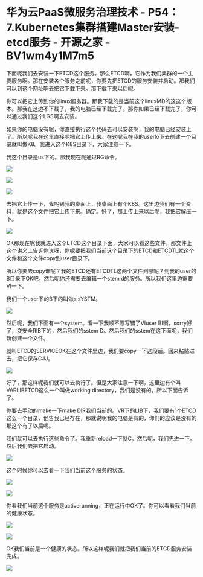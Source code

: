 # 华为云PaaS微服务治理技术 - P54：7.Kubernetes集群搭建Master安装-etcd服务 - 开源之家 - BV1wm4y1M7m5

下面呢我们去安装一下ETCD这个服务。那么ETCD啊，它作为我们集群的一个主要服务啊。那在安装各个服务之前呢，你要先把ETCD的服务安装并启动。那我们可以到这个网址啊去把它下载下来。那下载下来以后呢。

你可以把它上传到你的linux服务器。那我下载的是当前这个linuxMD的这这个版本。那我在这边不下载了，我的电脑已经下载完了。那你如果已经下载完了，你可以通过我们这个LGS啊去安装。

如果你的电脑没有呢，你直接执行这个代码去可以安装啊，我的电脑已经安装上了。所以呢我在这里直接呢把它上传上来。在这呢我在我的userlo下去创建一个目录就叫做K8。我进入这个K8S目录下，大家注意一下。

我这个目录是us下的。那我现在呢通过RG命令。

![](img/71e26bc62097c319919a0a3ec13db902_1.png)

![](img/71e26bc62097c319919a0a3ec13db902_2.png)

![](img/71e26bc62097c319919a0a3ec13db902_3.png)

去把它上传一下，我呢到我的桌面上，我桌面上有个K8S。这里边我们有一个资料，就是这个文件把它上传下来。确定。好了，那上传上来以后呢，我把它解压一下。



![](img/71e26bc62097c319919a0a3ec13db902_5.png)

OK那现在呢我就进入这个ETCD这个目录下面，大家可以看这些文件。那文件上这个讲义上告诉你说呀，你呢要把我们当前这个目录下的ETCD和ETCDTL就这个文件和这个文件copy到user目录下。

所以你要去copy谁呢？我的ETCD还有ETCDTL这两个文件到哪呢？到我的user的B目录下OK吧。然后呢你还需要去编辑一个stem d的服务。所以我们这里边需要VI一下。

我们一个user下的B下的叫做s sYSTM。

![](img/71e26bc62097c319919a0a3ec13db902_7.png)

然后呢，我们下面有一个system。看一下我顺不哪写错了VIuser BI啊，sorry好了，变安全RIB下的，然后我们的sstem D。然后我们的sstem在这下面呢，我们新创建一个文件。

就叫ETCD的SERVICEOK在这个文件里边，我们要copy一下这段话。回来粘贴进去，把它保存CJJ。



![](img/71e26bc62097c319919a0a3ec13db902_9.png)

好了，那这样呢我们就可以去执行了。但是大家注意一下啊，这里边有个叫VARLIBETCD这么一个叫做working directory，我们是没有的。所以下面告诉了。

你要去手动的make一下make DIR我们当前的。VR下的LIB下，我们要有1个ETCD这么一个目录，他告我已经存在，那就说明我的电脑是有的，你们的应该是没有的那这个有了以后呢。

我们就可以去执行这些命令了。我重新reload一下就C。然后呢，我们先进一下。然后我们去把它启动。

![](img/71e26bc62097c319919a0a3ec13db902_11.png)

这个时候你可以去看一下我们当前这个服务的状态。

![](img/71e26bc62097c319919a0a3ec13db902_13.png)

![](img/71e26bc62097c319919a0a3ec13db902_14.png)

你看我们当前这个服务是activerunning，正在运行中OK了。你可以看看我们当前的健康状态。

![](img/71e26bc62097c319919a0a3ec13db902_16.png)

![](img/71e26bc62097c319919a0a3ec13db902_17.png)

OK我们当前是一个健康的状态。所以这样呢我们就把我们当前的ETCD服务安装完成。

![](img/71e26bc62097c319919a0a3ec13db902_19.png)